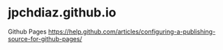 # jpchdiaz.github.io

Github Pages
https://help.github.com/articles/configuring-a-publishing-source-for-github-pages/
